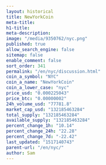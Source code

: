 ```yaml
---
layout: historical
title: NewYorkCoin
meta-title: 
h1-title: 
meta-description: 
image: "/media/9350762/nyc.png"
published: true
allow_search_engine: false
sitemap: false
enable_comment: false
sort_order: 341
permalink: "/en/nyc/discussion.html"
coin_a_symbol: "NYC"
coin_a_name: "NewYorkCoin"
coin_a_lower_case: "nyc"
price_usd: "0.000225043"
price_btc: "0.00000002"
24h_volume_usd: "77781.8"
market_cap_usd: "132185463284"
total_supply: "132185463284"
available_supply: "132185463284"
percent_change_1h: "10.14"
percent_change_24h: "22.28"
percent_change_7d: "-22.42"
last_updated: "1517140743"
parent-url: "/en/nyc/"
author: Sam
---
```


